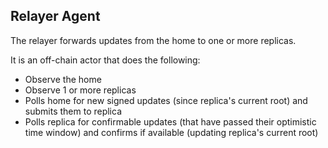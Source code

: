 ## Relayer Agent

The relayer forwards updates from the home to one or more replicas.

It is an off-chain actor that does the following:

- Observe the home
- Observe 1 or more replicas
- Polls home for new signed updates (since replica's current root) and submits them to replica
- Polls replica for confirmable updates (that have passed their optimistic time window) and confirms if available (updating replica's current root)
